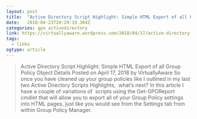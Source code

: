 ```yaml
---
layout: post 
title:  "Active Directory Script Highlight: Simple HTML Export of all Group Policy Object Details | VirtuallyAware" 
date:   2018-04-23T20:29:19.304Z 
categories: gpo activedirectory
link: https://virtuallyaware.wordpress.com/2018/04/17/active-directory-script-highlight-simple-html-export-of-all-group-policy-object-details/ 
tags:
  - links
ogtype: article 
---
```


> Active Directory Script Highlight: Simple HTML Export of all Group Policy Object Details
Posted on April 17, 2018 by VirtuallyAware
So once you have cleaned up your group policies like I outlined in my last two Active Directory Scripts Highlights,  what’s next? In this article I have a couple of variations of  scripts using the Get-GPOReport cmdlet that will allow you to export all of your Group Policy settings into HTML pages, just like you would see from the Settings tab from within Group Policy Manager.

